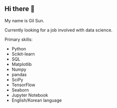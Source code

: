 ## Hi there 👋

<!--
**gilsunkan/gilsunkan** is a ✨ _special_ ✨ repository because its `README.md` (this file) appears on your GitHub profile.

Here are some ideas to get you started:

- 🔭 I’m currently working on ...
- 🌱 I’m currently learning ...
- 👯 I’m looking to collaborate on ...
- 🤔 I’m looking for help with ...
- 💬 Ask me about ...
- 📫 How to reach me: ...
- 😄 Pronouns: ...
- ⚡ Fun fact: ...
-->
My name is Gil Sun.

Currently looking for a job involved with data science.

Primary skills:

- Python 
- Scikit-learn 
- SQL 
- Matplotlib 
- Numpy 
- pandas 
- SciPy
- TensorFlow 
- Seaborn 
- Jupyter Notebook 
- English/Korean language
